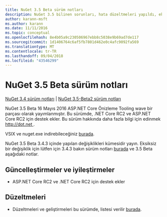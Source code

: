 ```yaml
---
title: NuGet 3.5 Beta sürüm notları
description: NuGet 3.5 bilinen sorunları, hata düzeltmeleri yapıldı, eklenen özellikler ve dcr Beta için sürüm notları.
author: karann-msft
ms.author: karann
ms.date: 11/11/2016
ms.topic: conceptual
ms.openlocfilehash: 8e4b05a9c230506967ebb8c5038e9b69ad7de117
ms.sourcegitcommit: 1d1406764c6af5fb7801d462e0c4afc9092fa569
ms.translationtype: MT
ms.contentlocale: tr-TR
ms.lasthandoff: 09/04/2018
ms.locfileid: "43546299"
---
```

# <a name="nuget-35-beta-release-notes"></a>NuGet 3.5 Beta sürüm notları

[NuGet 3.4 sürüm notları](../release-notes/nuget-3.4.md) | [NuGet 3.5-Beta2 sürüm notları](../release-notes/nuget-3.5-Beta2.md)

NuGet 3.5 Beta 16 Mayıs 2016 ASP.NET Core Önizleme Tooling wave bir parçası olarak yayımlanmıştır. Bu sürümde, .NET Core RC2 ve ASP.NET Core RC2 için destek ekler. Bu sürüm hakkında daha fazla bilgi için edinmek [ http://dot.net ](http://dot.net).

VSIX ve nuget.exe indirebileceğiniz [burada](https://dist.nuget.org/index.html).

NuGet 3.5 Beta 3.4.3 içinde yapılan değişiklikleri kümesidir yayın. Eksiksiz bir değişiklik için lütfen için 3.4.3 bakın sürüm notları [burada](https://github.com/NuGet/Home/issues?q=is%3Aissue+milestone%3A3.4.3+is%3Aclosed) ve 3.5 Beta aşağıdaki notlar.

## <a name="updates-and-improvements"></a>Güncelleştirmeler ve iyileştirmeler

* ASP.NET Core RC2 ve .NET Core RC2 için destek ekler

## <a name="fixes"></a>Düzeltmeleri

* Düzeltmeleri ve geliştirmeleri bu sürümde, listesi verilir [burada](https://github.com/NuGet/Home/issues?q=is%3Aissue+milestone%3A%223.5+Beta%22+is%3Aclosed).